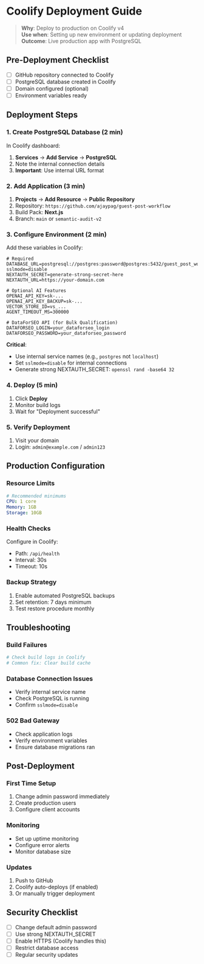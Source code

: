 # Coolify Deployment Guide

> **Why**: Deploy to production on Coolify v4  
> **Use when**: Setting up new environment or updating deployment  
> **Outcome**: Live production app with PostgreSQL

## Pre-Deployment Checklist

- [ ] GitHub repository connected to Coolify
- [ ] PostgreSQL database created in Coolify
- [ ] Domain configured (optional)
- [ ] Environment variables ready

## Deployment Steps

### 1. Create PostgreSQL Database (2 min)

In Coolify dashboard:
1. **Services** → **Add Service** → **PostgreSQL**
2. Note the internal connection details
3. **Important**: Use internal URL format

### 2. Add Application (3 min)

1. **Projects** → **Add Resource** → **Public Repository**
2. Repository: `https://github.com/ajaypag/guest-post-workflow`
3. Build Pack: **Next.js**
4. Branch: `main` or `semantic-audit-v2`

### 3. Configure Environment (2 min)

Add these variables in Coolify:

```env
# Required
DATABASE_URL=postgresql://postgres:password@postgres:5432/guest_post_workflow?sslmode=disable
NEXTAUTH_SECRET=generate-strong-secret-here
NEXTAUTH_URL=https://your-domain.com

# Optional AI Features
OPENAI_API_KEY=sk-...
OPENAI_API_KEY_BACKUP=sk-...
VECTOR_STORE_ID=vs_...
AGENT_TIMEOUT_MS=300000

# DataForSEO API (for Bulk Qualification)
DATAFORSEO_LOGIN=your_dataforseo_login
DATAFORSEO_PASSWORD=your_dataforseo_password
```

**Critical**: 
- Use internal service names (e.g., `postgres` not `localhost`)
- Set `sslmode=disable` for internal connections
- Generate strong NEXTAUTH_SECRET: `openssl rand -base64 32`

### 4. Deploy (5 min)

1. Click **Deploy**
2. Monitor build logs
3. Wait for "Deployment successful"

### 5. Verify Deployment

1. Visit your domain
2. Login: `admin@example.com` / `admin123`

## Production Configuration

### Resource Limits
```yaml
# Recommended minimums
CPU: 1 core
Memory: 1GB
Storage: 10GB
```

### Health Checks
Configure in Coolify:
- Path: `/api/health`
- Interval: 30s
- Timeout: 10s

### Backup Strategy
1. Enable automated PostgreSQL backups
2. Set retention: 7 days minimum
3. Test restore procedure monthly

## Troubleshooting

### Build Failures
```bash
# Check build logs in Coolify
# Common fix: Clear build cache
```

### Database Connection Issues
- Verify internal service name
- Check PostgreSQL is running
- Confirm `sslmode=disable`

### 502 Bad Gateway
- Check application logs
- Verify environment variables
- Ensure database migrations ran

## Post-Deployment

### First Time Setup
1. Change admin password immediately
2. Create production users
3. Configure client accounts

### Monitoring
- Set up uptime monitoring
- Configure error alerts
- Monitor database size

### Updates
1. Push to GitHub
2. Coolify auto-deploys (if enabled)
3. Or manually trigger deployment

## Security Checklist

- [ ] Change default admin password
- [ ] Use strong NEXTAUTH_SECRET
- [ ] Enable HTTPS (Coolify handles this)
- [ ] Restrict database access
- [ ] Regular security updates